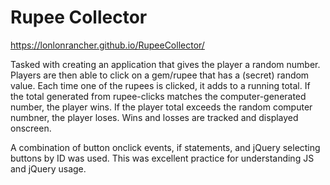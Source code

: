 # Rupee Collector

https://lonlonrancher.github.io/RupeeCollector/

Tasked with creating an application that gives the player a random number. Players are then able to click on a gem/rupee that has a (secret) random value. Each time one of the rupees is clicked, it adds to a running total. If the total generated from rupee-clicks matches the computer-generated number, the player wins. If the player total exceeds the random computer numbner, the player loses. Wins and losses are tracked and displayed onscreen. 

A combination of button onclick events, if statements, and jQuery selecting buttons by ID was used. This was excellent practice for understanding JS and jQuery usage.